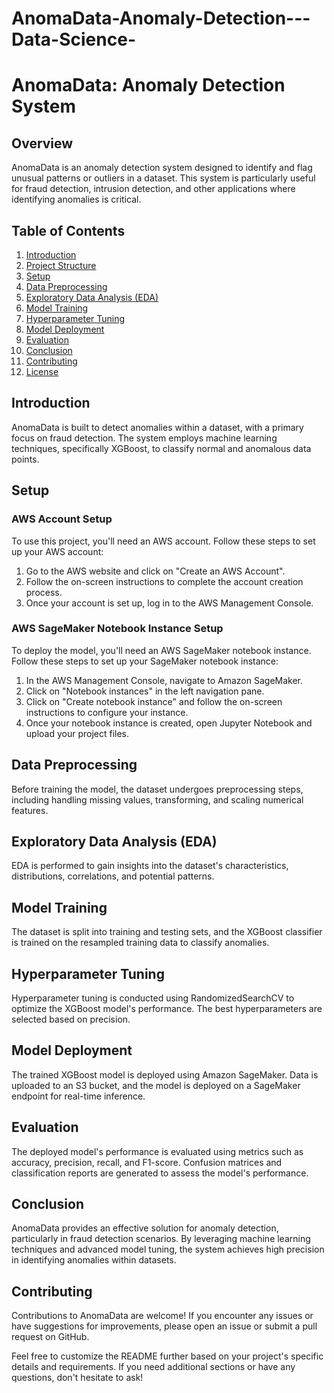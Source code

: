 # AnomaData-Anomaly-Detection---Data-Science-



# AnomaData: Anomaly Detection System

## Overview
AnomaData is an anomaly detection system designed to identify and flag unusual patterns or outliers in a dataset. This system is particularly useful for fraud detection, intrusion detection, and other applications where identifying anomalies is critical.

## Table of Contents
1. [Introduction](#introduction)
2. [Project Structure](#project-structure)
3. [Setup](#setup)
4. [Data Preprocessing](#data-preprocessing)
5. [Exploratory Data Analysis (EDA)](#exploratory-data-analysis)
6. [Model Training](#model-training)
7. [Hyperparameter Tuning](#hyperparameter-tuning)
8. [Model Deployment](#model-deployment)
9. [Evaluation](#evaluation)
10. [Conclusion](#conclusion)
11. [Contributing](#contributing)
12. [License](#license)

## Introduction
AnomaData is built to detect anomalies within a dataset, with a primary focus on fraud detection. The system employs machine learning techniques, specifically XGBoost, to classify normal and anomalous data points.



## Setup

### AWS Account Setup

To use this project, you'll need an AWS account. Follow these steps to set up your AWS account:

1. Go to the AWS website and click on "Create an AWS Account".
2. Follow the on-screen instructions to complete the account creation process.
3. Once your account is set up, log in to the AWS Management Console.

### AWS SageMaker Notebook Instance Setup

To deploy the model, you'll need an AWS SageMaker notebook instance. Follow these steps to set up your SageMaker notebook instance:

1. In the AWS Management Console, navigate to Amazon SageMaker.
2. Click on "Notebook instances" in the left navigation pane.
3. Click on "Create notebook instance" and follow the on-screen instructions to configure your instance.
4. Once your notebook instance is created, open Jupyter Notebook and upload your project files.


## Data Preprocessing
Before training the model, the dataset undergoes preprocessing steps, including handling missing values, transforming, and scaling numerical features.

## Exploratory Data Analysis (EDA)
EDA is performed to gain insights into the dataset's characteristics, distributions, correlations, and potential patterns. 

## Model Training
The dataset is split into training and testing sets, and the XGBoost classifier is trained on the resampled training data to classify anomalies.

## Hyperparameter Tuning
Hyperparameter tuning is conducted using RandomizedSearchCV to optimize the XGBoost model's performance. The best hyperparameters are selected based on precision.

## Model Deployment
The trained XGBoost model is deployed using Amazon SageMaker. Data is uploaded to an S3 bucket, and the model is deployed on a SageMaker endpoint for real-time inference.

## Evaluation
The deployed model's performance is evaluated using metrics such as accuracy, precision, recall, and F1-score. Confusion matrices and classification reports are generated to assess the model's performance.

## Conclusion
AnomaData provides an effective solution for anomaly detection, particularly in fraud detection scenarios. By leveraging machine learning techniques and advanced model tuning, the system achieves high precision in identifying anomalies within datasets.

## Contributing
Contributions to AnomaData are welcome! If you encounter any issues or have suggestions for improvements, please open an issue or submit a pull request on GitHub.


Feel free to customize the README further based on your project's specific details and requirements. If you need additional sections or have any questions, don't hesitate to ask!
